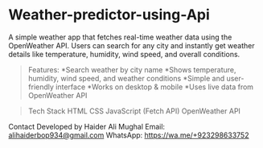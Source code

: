 # Weather-predictor-using-Api
A simple weather app that fetches real-time weather data using the OpenWeather API.
Users can search for any city and instantly get weather details like temperature, humidity, wind speed, and overall conditions.

>Features:
*Search weather by city name
*Shows temperature, humidity, wind speed, and weather conditions
*Simple and user-friendly interface
*Works on desktop & mobile
*Uses live data from OpenWeather API

>Tech Stack
HTML
CSS
JavaScript (Fetch API)
OpenWeather API

Contact
Developed by Haider Ali Mughal
Email: alihaiderbop934@gmail.com
WhatsApp: https://wa.me/+923298633752
